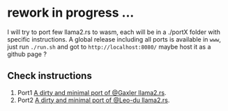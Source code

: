 
# rework in progress ...
I will try to port few llama2.rs to wasm, each will be in a ./portX folder with specific instructions.
A global release including all ports is available in `www`, just run `./run.sh` and got to `http://localhost:8080/`
maybe host it as a github page ? 

## Check instructions 
1. Port1 [A dirty and minimal port of @Gaxler llama2.rs](https://github.com/mtb0x1/llama2.rs.wasm/blob/main/port1/README.md).
2. Port2 [A dirty and minimal port of @Leo-du llama2.rs](https://github.com/mtb0x1/llama2.rs.wasm/blob/main/port2/README.md).
